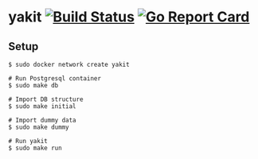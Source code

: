 # yakit [![Build Status](https://travis-ci.com/egegunes/yakit.svg?branch=master)](https://travis-ci.com/egegunes/yakit) [![Go Report Card](https://goreportcard.com/badge/github.com/egegunes/yakit)](https://goreportcard.com/report/github.com/egegunes/yakit)

## Setup

```
$ sudo docker network create yakit

# Run Postgresql container
$ sudo make db

# Import DB structure
$ sudo make initial

# Import dummy data
$ sudo make dummy

# Run yakit
$ sudo make run
```
